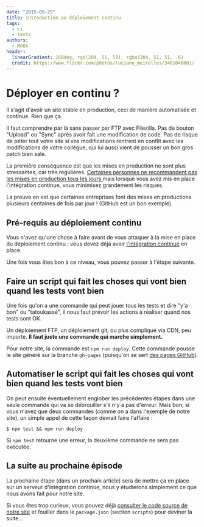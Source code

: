 ```yaml
---
date: "2015-05-25"
title: Introduction au déploiement continu
tags:
  - ci
  - tests
authors:
  - MoOx
header:
  linearGradient: 160deg, rgb(204, 51, 51), rgba(204, 51, 51, .6)
  credit: https://www.flickr.com/photos/luciano_meirelles/3461046001/
---
```


# Déployer en continu ?

Il s'agit d'avoir un site stable en production, ceci de manière automatisée et
continue. Rien que ça.

Il faut comprendre par là sans passer par FTP avec Filezilla. Pas de bouton
"Upload" ou "Sync" après avoir fait une modification de code. Pas de risque de
péter tout votre site si vos modifications rentrent en conflit avec les
modifications de votre collègue, qui lui aussi vient de pousser un bon gros
patch bien sale.

La première conséquence est que les mises en production ne sont plus
stressantes, car très régulières. [Certaines personnes ne recommandent pas les
mises en production tous les jours
](http://www.estcequonmetenprodaujourdhui.info/) mais lorsque vous avez mis en
place l'intégration continue, vous minimisez grandement les risques.

La preuve en est que certaines entreprises font des mises en productions
plusieurs centaines de fois par jour ! (GitHub est un bon exemple).

## Pré-requis au déploiement continu

Vous n'avez qu'une chose à faire avant de vous attaquer à la mise en place du
déploiement continu : vous devez déjà avoir [l'intégration
continue](/fr/articles/ci/) en place.

Une fois vous êtes bon à ce niveau, vous pouvez passer à l'étape suivante.

## Faire un script qui fait les choses qui vont bien quand les tests vont bien

Une fois qu'on a une commande qui peut jouer tous les tests et dire "y'a bon" ou
"tatoukassé", il nous faut prévoir les actions à réaliser quand nos tests sont
OK.

Un déploiement FTP, un déploiement git, ou plus compliqué via CDN, peu importe.
**Il faut juste une commande qui marche simplement.**

Pour notre site, la commande est `npm run deploy`. Cette commande pousse le site
généré sur la branche `gh-pages` (puisqu'on se sert [des pages
GitHub](https://pages.github.com/)).

## Automatiser le script qui fait les choses qui vont bien quand les tests vont bien

On peut ensuite éventuellement englober les précédentes étapes dans une seule
commande qui va se débrouiller s'il n'y a pas d'erreur. Mais bon, si vous n'avez
que deux commandes (comme on a dans l'exemple de notre site), un simple appel de
cette façon devrait faire l'affaire :

```console
$ npm test && npm run deploy
```

Si `npm test` retourne une erreur, la deuxième commande ne sera pas exécutée.

## La suite au prochaine épisode

La prochaine étape (dans un prochain article) sera de mettre ça en place sur un
serveur d'intégration continue, nous y étudierons simplement ce que nous avons
fait pour notre site.

Si vous êtes trop curieux, vous pouvez déjà [consulter le code source de notre
site](https://github.com/putaindecode/putaindecode.io/tree/43dc29344debf0ccf81050214a1cf3cb6c8f6231) et fouiller dans le
`package.json` (section `scripts`) pour deviner la suite...
